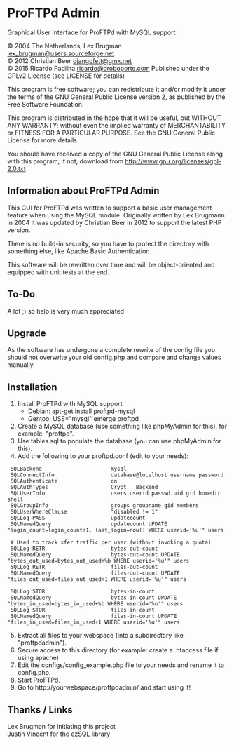 ProFTPd Admin
=======

Graphical User Interface for ProFTPd with MySQL support

&copy; 2004 The Netherlands, Lex Brugman <lex_brugman@users.sourceforge.net>  
&copy; 2012 Christian Beer <djangofett@gmx.net>  
&copy; 2015 Ricardo Padilha <ricardo@droboports.com>
Published under the GPLv2 License (see LICENSE for details)

This program is free software; you can redistribute it and/or modify
it under the terms of the GNU General Public License version 2,
as published by the Free Software Foundation.

This program is distributed in the hope that it will be useful,
but WITHOUT ANY WARRANTY; without even the implied warranty of
MERCHANTABILITY or FITNESS FOR A PARTICULAR PURPOSE.  See the
GNU General Public License for more details.

You should have received a copy of the GNU General Public License
along with this program; if not, download from http://www.gnu.org/licenses/gpl-2.0.txt

Information about ProFTPd Admin
-------
This GUI for ProFTPd was written to support a basic user management feature when using the MySQL module. Originally written by Lex Brugmann in 2004 it was updated by Christian Beer in 2012 to support the latest PHP version.

There is no build-in security, so you have to protect the directory with something else, like Apache Basic Authentication.

This software will be rewritten over time and will be object-oriented and equipped with unit tests at the end.

To-Do
-------

A lot ;) so help is very much appreciated

Upgrade
-------

As the software has undergone a complete rewrite of the config file you should not overwrite your old config.php and compare and change values manually.

Installation
-------

1. Install ProFTPd with MySQL support
     - Debian: apt-get install proftpd-mysql
     - Gentoo: USE="mysql" emerge proftpd
2. Create a MySQL database (use something like phpMyAdmin for this), for example: "proftpd".
3. Use tables.sql to populate the database (you can use phpMyAdmin for this).
4. Add the following to your proftpd.conf (edit to your needs):

```
 SQLBackend                      mysql
 SQLConnectInfo                  database@localhost username password
 SQLAuthenticate                 on
 SQLAuthTypes                    Crypt   Backend
 SQLUserInfo                     users userid passwd uid gid homedir shell
 SQLGroupInfo                    groups groupname gid members
 SQLUserWhereClause              "disabled != 1"
 SQLLog PASS                     updatecount
 SQLNamedQuery                   updatecount UPDATE "login_count=login_count+1, last_login=now() WHERE userid='%u'" users

 # Used to track xfer traffic per user (without invoking a quota)
 SQLLog RETR                     bytes-out-count
 SQLNamedQuery                   bytes-out-count UPDATE "bytes_out_used=bytes_out_used+%b WHERE userid='%u'" users
 SQLLog RETR                     files-out-count
 SQLNamedQuery                   files-out-count UPDATE "files_out_used=files_out_used+1 WHERE userid='%u'" users

 SQLLog STOR                     bytes-in-count
 SQLNamedQuery                   bytes-in-count UPDATE "bytes_in_used=bytes_in_used+%b WHERE userid='%u'" users
 SQLLog STOR                     files-in-count
 SQLNamedQuery                   files-in-count UPDATE "files_in_used=files_in_used+1 WHERE userid='%u'" users
```

5. Extract all files to your webspace (into a subdirectory like "proftpdadmin").
6. Secure access to this directory (for example: create a .htaccess file if using apache)
7. Edit the configs/config_example.php file to your needs and rename it to config.php.
8. Start ProFTPd.
9. Go to http://yourwebspace/proftpdadmin/ and start using it!

Thanks / Links
-------
Lex Brugman for initiating this project  
Justin Vincent for the ezSQL library